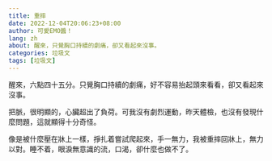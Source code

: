 ```yaml
---
title: 重摔
date: 2022-12-04T20:06:23+08:00
author: 可愛EMO醬！
lang: zh
about: 醒來，只覺胸口持續的劇痛，卻又看起來沒事。
categories: 垃圾文
tags: [垃圾文]
---
```

醒來，六點四十五分。只覺胸口持續的劇痛，好不容易抬起頭來看看，卻又看起來沒事。

把脈，很明顯的，心臟超出了負荷。可我沒有劇烈運動，昨天體檢，也沒有發現什麼問題，這就顯得十分奇怪。

像是被什麼壓在牀上一樣，掙扎着嘗試爬起來，手一無力，我被重摔回牀上，無力以對。睡不着，眼淚無意識的流，口渴，卻什麼也做不了。
